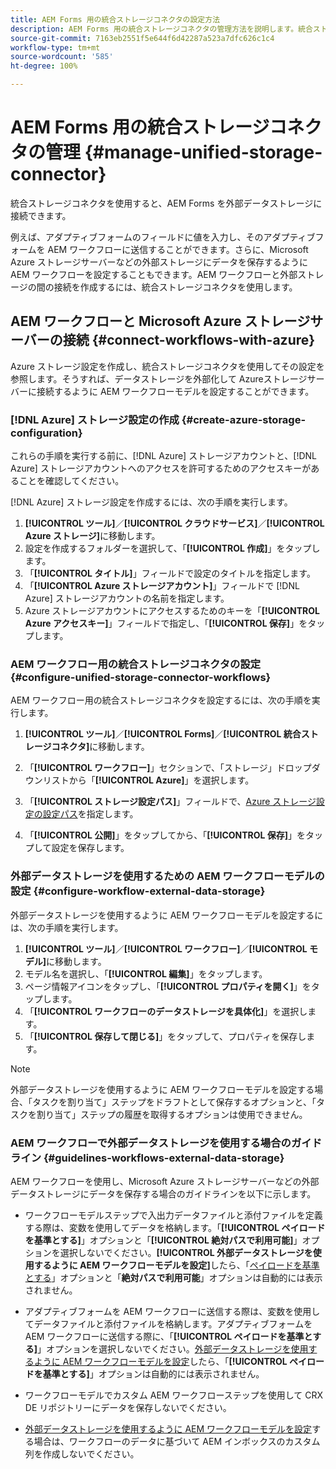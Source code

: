 ```yaml
---
title: AEM Forms 用の統合ストレージコネクタの設定方法
description: AEM Forms 用の統合ストレージコネクタの管理方法を説明します。統合ストレージコネクタを使用すると、AEM Forms を外部データストレージに接続できます。
source-git-commit: 7163eb2551f5e644f6d42287a523a7dfc626c1c4
workflow-type: tm+mt
source-wordcount: '585'
ht-degree: 100%

---
```



# AEM Forms 用の統合ストレージコネクタの管理 {#manage-unified-storage-connector}

統合ストレージコネクタを使用すると、AEM Forms を外部データストレージに接続できます。

例えば、アダプティブフォームのフィールドに値を入力し、そのアダプティブフォームを AEM ワークフローに送信することができます。さらに、Microsoft Azure ストレージサーバーなどの外部ストレージにデータを保存するように AEM ワークフローを設定することもできます。AEM ワークフローと外部ストレージの間の接続を作成するには、統合ストレージコネクタを使用します。

## AEM ワークフローと Microsoft Azure ストレージサーバーの接続 {#connect-workflows-with-azure}

Azure ストレージ設定を作成し、統合ストレージコネクタを使用してその設定を参照します。そうすれば、データストレージを外部化して Azureストレージサーバーに接続するように AEM ワークフローモデルを設定することができます。

### [!DNL Azure] ストレージ設定の作成 {#create-azure-storage-configuration}

これらの手順を実行する前に、[!DNL Azure] ストレージアカウントと、[!DNL Azure] ストレージアカウントへのアクセスを許可するためのアクセスキーがあることを確認してください。

[!DNL Azure] ストレージ設定を作成するには、次の手順を実行します。

1. **[!UICONTROL ツール]**／**[!UICONTROL クラウドサービス]**／**[!UICONTROL Azure ストレージ]**&#x200B;に移動します。
1. 設定を作成するフォルダーを選択して、「**[!UICONTROL 作成]**」をタップします。
1. 「**[!UICONTROL タイトル]**」フィールドで設定のタイトルを指定します。
1. 「**[!UICONTROL Azure ストレージアカウント]**」フィールドで [!DNL Azure] ストレージアカウントの名前を指定します。
1. Azure ストレージアカウントにアクセスするためのキーを「**[!UICONTROL Azure アクセスキー]**」フィールドで指定し、「**[!UICONTROL 保存]**」をタップします。

### AEM ワークフロー用の統合ストレージコネクタの設定 {#configure-unified-storage-connector-workflows}

AEM ワークフロー用の統合ストレージコネクタを設定するには、次の手順を実行します。

1. **[!UICONTROL ツール]**／**[!UICONTROL Forms]**／**[!UICONTROL 統合ストレージコネクタ]**&#x200B;に移動します。

1. 「**[!UICONTROL ワークフロー]**」セクションで、「ストレージ」ドロップダウンリストから「**[!UICONTROL Azure]**」を選択します。
1. 「**[!UICONTROL ストレージ設定パス]**」フィールドで、[Azure ストレージ設定の設定パス](#create-azure-storage-configuration)を指定します。
1. 「**[!UICONTROL 公開]**」をタップしてから、「**[!UICONTROL 保存]**」をタップして設定を保存します。

### 外部データストレージを使用するための AEM ワークフローモデルの設定 {#configure-workflow-external-data-storage}

外部データストレージを使用するように AEM ワークフローモデルを設定するには、次の手順を実行します。

1. **[!UICONTROL ツール]**／**[!UICONTROL ワークフロー]**／**[!UICONTROL モデル]**&#x200B;に移動します。
1. モデル名を選択し、「**[!UICONTROL 編集]**」をタップします。
1. ページ情報アイコンをタップし、「**[!UICONTROL プロパティを開く]**」をタップします。
1. 「**[!UICONTROL ワークフローのデータストレージを具体化]**」を選択します。
1. 「**[!UICONTROL 保存して閉じる]**」をタップして、プロパティを保存します。

>[!NOTE]
>
>外部データストレージを使用するように AEM ワークフローモデルを設定する場合、「タスクを割り当て」ステップをドラフトとして保存するオプションと、「タスクを割り当て」ステップの履歴を取得するオプションは使用できません。

### AEM ワークフローで外部データストレージを使用する場合のガイドライン {#guidelines-workflows-external-data-storage}

AEM ワークフローを使用し、Microsoft Azure ストレージサーバーなどの外部データストレージにデータを保存する場合のガイドラインを以下に示します。

* ワークフローモデルステップで入出力データファイルと添付ファイルを定義する際は、変数を使用してデータを格納します。「**[!UICONTROL ペイロードを基準とする]**」オプションと「**[!UICONTROL 絶対パスで利用可能]**」オプションを選択しないでください。**[!UICONTROL 外部データストレージを使用するように AEM ワークフローモデルを設定]**&#x200B;したら、「[ペイロードを基準とする](#configure-workflow-external-data-storage)」オプションと「**絶対パスで利用可能**」オプションは自動的には表示されません。

* アダプティブフォームを AEM ワークフローに送信する際は、変数を使用してデータファイルと添付ファイルを格納します。アダプティブフォームを AEM ワークフローに送信する際に、「**[!UICONTROL ペイロードを基準とする]**」オプションを選択しないでください。[外部データストレージを使用するように AEM ワークフローモデルを設定](#configure-workflow-external-data-storage)したら、「**[!UICONTROL ペイロードを基準とする]**」オプションは自動的には表示されません。

* ワークフローモデルでカスタム AEM ワークフローステップを使用して CRX DE リポジトリーにデータを保存しないでください。

* [外部データストレージを使用するように AEM ワークフローモデルを設定](#configure-workflow-external-data-storage)する場合は、ワークフローのデータに基づいて AEM インボックスのカスタム列を作成しないでください。
